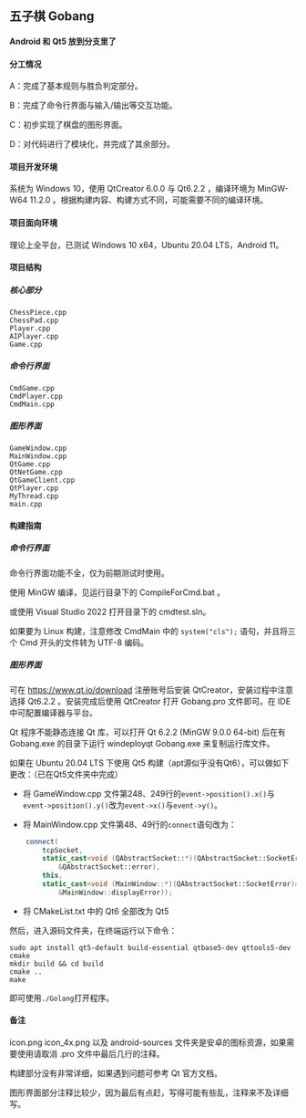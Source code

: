 ## 五子棋 Gobang

#### Android 和 Qt5 放到分支里了

#### 分工情况

A：完成了基本规则与胜负判定部分。

B：完成了命令行界面与输入/输出等交互功能。

C：初步实现了棋盘的图形界面。

D：对代码进行了模块化，并完成了其余部分。

#### 项目开发环境
系统为 Windows 10，使用 QtCreator 6.0.0 与 Qt6.2.2 ，编译环境为 MinGW-W64 11.2.0 。根据构建内容、构建方式不同，可能需要不同的编译环境。

#### 项目面向环境
理论上全平台，已测试 Windows 10 x64，Ubuntu 20.04 LTS，Android 11。

#### 项目结构

##### 核心部分
```
ChessPiece.cpp
ChessPad.cpp
Player.cpp
AIPlayer.cpp
Game.cpp
```
##### 命令行界面
```
CmdGame.cpp
CmdPlayer.cpp
CmdMain.cpp
```
##### 图形界面
```
GameWindow.cpp
MainWindow.cpp
QtGame.cpp
QtNetGame.cpp
QtGameClient.cpp
QtPlayer.cpp
MyThread.cpp
main.cpp
```

#### 构建指南

##### 命令行界面

命令行界面功能不全，仅为前期测试时使用。

使用 MinGW 编译，见运行目录下的 CompileForCmd.bat 。

或使用 Visual Studio 2022 打开目录下的 cmdtest.sln。

如果要为 Linux 构建，注意修改 CmdMain 中的 `system("cls");` 语句，并且将三个 Cmd 开头的文件转为 UTF-8 编码。

##### 图形界面

可在 https://www.qt.io/download 注册账号后安装 QtCreator，安装过程中注意选择 Qt6.2.2 。安装完成后使用 QtCreator 打开 Gobang.pro 文件即可。在 IDE 中可配置编译器与平台。

Qt 程序不能静态连接 Qt 库，可以打开 Qt 6.2.2 (MinGW 9.0.0 64-bit) 后在有 Gobang.exe 的目录下运行 windeployqt Gobang.exe 来复制运行库文件。

如果在 Ubuntu 20.04 LTS 下使用 Qt5 构建（apt源似乎没有Qt6），可以做如下更改：（已在Qt5文件夹中完成）

 - 将 GameWindow.cpp 文件第248、249行的`event->position().x()`与`event->position().y()`改为`event->x()`与`event->y()`。

 - 将 MainWindow.cpp 文件第48、49行的`connect`语句改为：
```cpp
    connect(
        tcpSocket,
        static_cast<void (QAbstractSocket::*)(QAbstractSocket::SocketError)>(
            &QAbstractSocket::error),
        this,
        static_cast<void (MainWindow::*)(QAbstractSocket::SocketError)>(
            &MainWindow::displayError));
```

 - 将  CMakeList.txt 中的 Qt6 全部改为 Qt5

然后，进入源码文件夹，在终端运行以下命令：
```
sudo apt install qt5-default build-essential qtbase5-dev qttools5-dev cmake
mkdir build && cd build
cmake ..
make
```

即可使用`./Golang`打开程序。

#### 备注

icon.png icon_4x.png 以及 android-sources 文件夹是安卓的图标资源，如果需要使用请取消 .pro 文件中最后几行的注释。

构建部分没有非常详细，如果遇到问题可参考 Qt 官方文档。

图形界面部分注释比较少，因为最后有点赶，写得可能有些乱，注释来不及详细写。

